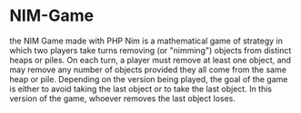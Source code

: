 # NIM-Game
the NIM Game made with PHP
Nim is a mathematical game of strategy in which two players take turns removing (or "nimming") objects from distinct heaps or piles. 
On each turn, a player must remove at least one object, and may remove any number of objects provided they all come from the same heap or pile. 
Depending on the version being played, the goal of the game is either to avoid taking the last object or to take the last object.
In this version of the game, whoever removes the last object loses.
